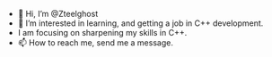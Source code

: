 - 👋 Hi, I’m @Zteelghost
- 👀 I’m interested in learning, and getting a job in C++ development.
- I am focusing on sharpening my skills in C++.
- 📫 How to reach me, send me a message.


<!---
Zteelghost/Zteelghost is a ✨ special ✨ repository because its `README.md` (this file) appears on your GitHub profile.
You can click the Preview link to take a look at your changes.
--->
